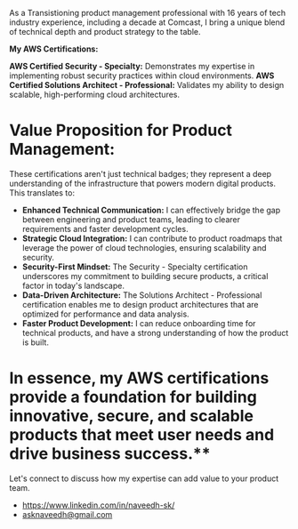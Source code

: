 As a Transistioning product management professional with 16 years of tech industry experience, including a decade at Comcast, I bring a unique blend of technical depth and product strategy to the table. 

**My AWS Certifications:**

  **AWS Certified Security - Specialty:** Demonstrates my expertise in implementing robust security practices within cloud environments.
  **AWS Certified Solutions Architect - Professional:** Validates my ability to design scalable, high-performing cloud architectures.

 # Value Proposition for Product Management:

These certifications aren't just technical badges; they represent a deep understanding of the infrastructure that powers modern digital products. This translates to:

 * **Enhanced Technical Communication:** I can effectively bridge the gap between engineering and product teams, leading to clearer requirements and faster development cycles.
 * **Strategic Cloud Integration:** I can contribute to product roadmaps that leverage the power of cloud technologies, ensuring scalability and security.
 * **Security-First Mindset:** The Security - Specialty certification underscores my commitment to building secure products, a critical factor in today's landscape.
 * **Data-Driven Architecture:** The Solutions Architect - Professional certification enables me to design product architectures that are optimized for performance and data analysis.
 * **Faster Product Development:** I can reduce onboarding time for technical products, and have a strong understanding of how the product is built.

# In essence, my AWS certifications provide a foundation for building innovative, secure, and scalable products that meet user needs and drive business success.**

Let's connect to discuss how my expertise can add value to your product team.

* https://www.linkedin.com/in/naveedh-sk/
* asknaveedh@gmail.com
